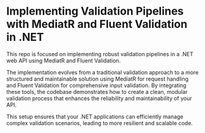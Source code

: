 # Implementing Validation Pipelines with MediatR and Fluent Validation in .NET

This repo is focused on implementing robust validation pipelines in a .NET web API using MediatR and Fluent Validation.

The implementation evolves from a traditional validation approach to a more structured and maintainable solution using MediatR for request handling and Fluent Validation for comprehensive input validation. By integrating these tools, the codebase demonstrates how to create a clean, modular validation process that enhances the reliability and maintainability of your API.

This setup ensures that your .NET applications can efficiently manage complex validation scenarios, leading to more resilient and scalable code.

